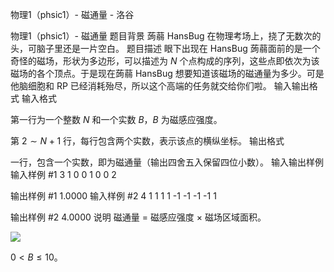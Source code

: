 



物理1（phsic1）- 磁通量 - 洛谷














物理1（phsic1）- 磁通量
题目背景
蒟蒻 HansBug 在物理考场上，挠了无数次的头，可脑子里还是一片空白。
题目描述
眼下出现在 HansBug 蒟蒻面前的是一个奇怪的磁场，形状为多边形，可以描述为 $N$ 个点构成的序列，这些点即依次为该磁场的各个顶点。于是现在蒟蒻 HansBug 想要知道该磁场的磁通量为多少。可是他脑细胞和 RP 已经消耗殆尽，所以这个高端的任务就交给你们啦。
输入输出格式
输入格式

第一行为一个整数 $N$ 和一个实数 $B$，$B$ 为磁感应强度。

第 $2\sim N+1$ 行，每行包含两个实数，表示该点的横纵坐标。
输出格式

一行，包含一个实数，即为磁通量（输出四舍五入保留四位小数）。
输入输出样例
输入样例 #1
3 1
0 0
1 0
0 2

输出样例 #1
1.0000
输入样例 #2
4 1
1 1
1 -1
-1 -1
-1 1

输出样例 #2
4.0000
说明
磁通量 $=$ 磁感应强度 $\times$ 磁场区域面积。

![](https://cdn.luogu.com.cn/upload/pic/2219.png)

$0\lt B\le 10$。






